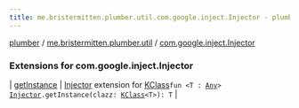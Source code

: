 ```yaml
---
title: me.bristermitten.plumber.util.com.google.inject.Injector - plumber
---
```


[plumber](../../index.html) / [me.bristermitten.plumber.util](../index.html) / [com.google.inject.Injector](./index.html)

### Extensions for com.google.inject.Injector

| [getInstance](get-instance.html) | [Injector](https://google.github.io/guice/api-docs/latest/javadoc/com/google/inject/Injector.html) extension for [KClass](https://kotlinlang.org/api/latest/jvm/stdlib/kotlin.reflect/-k-class/index.html)`fun <T : `[`Any`](https://kotlinlang.org/api/latest/jvm/stdlib/kotlin/-any/index.html)`> `[`Injector`](https://google.github.io/guice/api-docs/latest/javadoc/com/google/inject/Injector.html)`.getInstance(clazz: `[`KClass`](https://kotlinlang.org/api/latest/jvm/stdlib/kotlin.reflect/-k-class/index.html)`<T>): T` |

